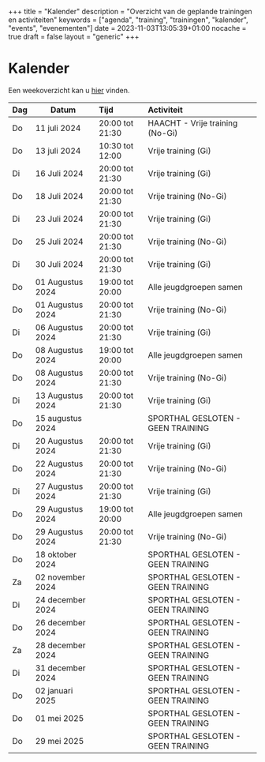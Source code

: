 +++
title = "Kalender"
description = "Overzicht van de geplande trainingen en activiteiten"
keywords = ["agenda", "training", "trainingen", "kalender", "events", "evenementen"]
date = 2023-11-03T13:05:39+01:00
nocache = true
draft = false
layout = "generic"
+++

# Kalender

Een weekoverzicht kan u [hier](/trainingen) vinden.

| Dag | Datum            | Tijd            | Activiteit                        |
|-----|------------------|:----------------|:----------------------------------|
| Do  | 11 juli 2024     | 20:00 tot 21:30 | HAACHT - Vrije training (No-Gi)   |
| Do  | 13 juli 2024     | 10:30 tot 12:00 | Vrije training (Gi)               |
| Di  | 16 Juli 2024     | 20:00 tot 21:30 | Vrije training (Gi)               |
| Do  | 18 Juli 2024     | 20:00 tot 21:30 | Vrije training (No-Gi)            |
| Di  | 23 Juli 2024     | 20:00 tot 21:30 | Vrije training (Gi)               |
| Do  | 25 Juli 2024     | 20:00 tot 21:30 | Vrije training (No-Gi)            |
| Di  | 30 Juli 2024     | 20:00 tot 21:30 | Vrije training (Gi)               |
| Do  | 01 Augustus 2024 | 19:00 tot 20:00 | Alle jeugdgroepen samen           |
| Do  | 01 Augustus 2024 | 20:00 tot 21:30 | Vrije training (No-Gi)            |
| Di  | 06 Augustus 2024 | 20:00 tot 21:30 | Vrije training (Gi)               |
| Do  | 08 Augustus 2024 | 19:00 tot 20:00 | Alle jeugdgroepen samen           |
| Do  | 08 Augustus 2024 | 20:00 tot 21:30 | Vrije training (No-Gi)            |
| Di  | 13 Augustus 2024 | 20:00 tot 21:30 | Vrije training (Gi)               |
| Do  | 15 augustus 2024 |                 | SPORTHAL GESLOTEN - GEEN TRAINING |
| Di  | 20 Augustus 2024 | 20:00 tot 21:30 | Vrije training (Gi)               |
| Do  | 22 Augustus 2024 | 20:00 tot 21:30 | Vrije training (No-Gi)            |
| Di  | 27 Augustus 2024 | 20:00 tot 21:30 | Vrije training (Gi)               |
| Do  | 29 Augustus 2024 | 19:00 tot 20:00 | Alle jeugdgroepen samen           |
| Do  | 29 Augustus 2024 | 20:00 tot 21:30 | Vrije training (No-Gi)            |
| Do  | 18 oktober 2024  |                 | SPORTHAL GESLOTEN - GEEN TRAINING |
| Za  | 02 november 2024 |                 | SPORTHAL GESLOTEN - GEEN TRAINING |
| Di  | 24 december 2024 |                 | SPORTHAL GESLOTEN - GEEN TRAINING |
| Do  | 26 december 2024 |                 | SPORTHAL GESLOTEN - GEEN TRAINING |
| Za  | 28 december 2024 |                 | SPORTHAL GESLOTEN - GEEN TRAINING |
| Di  | 31 december 2024 |                 | SPORTHAL GESLOTEN - GEEN TRAINING |
| Do  | 02 januari 2025  |                 | SPORTHAL GESLOTEN - GEEN TRAINING |
| Do  | 01 mei 2025      |                 | SPORTHAL GESLOTEN - GEEN TRAINING |
| Do  | 29 mei 2025      |                 | SPORTHAL GESLOTEN - GEEN TRAINING |
